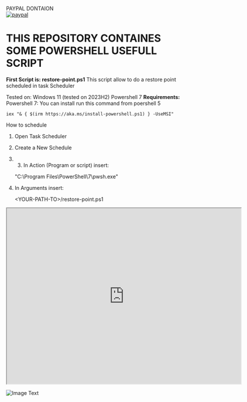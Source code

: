 PAYPAL DONTAION  
[![paypal](https://www.paypalobjects.com/en_US/i/btn/btn_donateCC_LG.gif)](https://www.paypal.me/sistemistaitaliano/1)
# THIS REPOSITORY CONTAINES SOME POWERSHELL USEFULL SCRIPT
**First Script is: restore-point.ps1**
This script allow to do a restore point scheduled in task Scheduler

Tested on: Windows 11 (tested on 2023H2) Powershell 7
**Requirements:** Powershell 7:
You can install run this command from poershell 5

` iex "& { $(irm https://aka.ms/install-powershell.ps1) } -UseMSI" `

How to schedule
1) Open Task Scheduler
2) Create a New Schedule
3) 3) In Action (Program or script) insert: 
   
   "C:\Program Files\PowerShell\7\pwsh.exe"

4) In Arguments insert:
   
   \<YOUR-PATH-TO\>/restore-point.ps1

<iframe src="https://drive.google.com/file/d/1pVmG6hSyNfA9wMeN4lt3iPKozj5q1BqA/preview" width="640" height="480" allow="autoplay"></iframe>

![Image Text](https://drive.google.com/uc?export=view&id=1pVmG6hSyNfA9wMeN4lt3iPKozj5q1BqA)